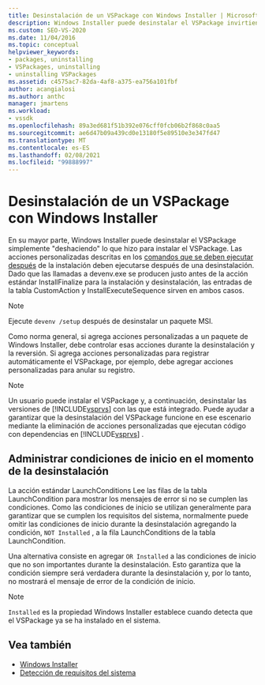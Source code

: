 ```yaml
---
title: Desinstalación de un VSPackage con Windows Installer | Microsoft Docs
description: Windows Installer puede desinstalar el VSPackage invirtiendo la instalación. Obtenga información sobre cómo tratar las acciones personalizadas en el paquete de Windows Installer.
ms.custom: SEO-VS-2020
ms.date: 11/04/2016
ms.topic: conceptual
helpviewer_keywords:
- packages, uninstalling
- VSPackages, uninstalling
- uninstalling VSPackages
ms.assetid: c4575ac7-82da-4af8-a375-ea756a101fbf
author: acangialosi
ms.author: anthc
manager: jmartens
ms.workload:
- vssdk
ms.openlocfilehash: 89a3ed681f51b392e076cff0fcb06b2f868c0aa5
ms.sourcegitcommit: ae6d47b09a439cd0e13180f5e89510e3e347fd47
ms.translationtype: MT
ms.contentlocale: es-ES
ms.lasthandoff: 02/08/2021
ms.locfileid: "99888997"
---
```

# <a name="uninstalling-a-vspackage-with-windows-installer"></a>Desinstalación de un VSPackage con Windows Installer
En su mayor parte, Windows Installer puede desinstalar el VSPackage simplemente "deshaciendo" lo que hizo para instalar el VSPackage. Las acciones personalizadas descritas en los [comandos que se deben ejecutar después](../../extensibility/internals/commands-that-must-be-run-after-installation.md) de la instalación deben ejecutarse después de una desinstalación. Dado que las llamadas a devenv.exe se producen justo antes de la acción estándar InstallFinalize para la instalación y desinstalación, las entradas de la tabla CustomAction y InstallExecuteSequence sirven en ambos casos.

> [!NOTE]
> Ejecute `devenv /setup` después de desinstalar un paquete MSI.

 Como norma general, si agrega acciones personalizadas a un paquete de Windows Installer, debe controlar esas acciones durante la desinstalación y la reversión. Si agrega acciones personalizadas para registrar automáticamente el VSPackage, por ejemplo, debe agregar acciones personalizadas para anular su registro.

> [!NOTE]
> Un usuario puede instalar el VSPackage y, a continuación, desinstalar las versiones de [!INCLUDE[vsprvs](../../code-quality/includes/vsprvs_md.md)] con las que está integrado. Puede ayudar a garantizar que la desinstalación del VSPackage funcione en ese escenario mediante la eliminación de acciones personalizadas que ejecutan código con dependencias en [!INCLUDE[vsprvs](../../code-quality/includes/vsprvs_md.md)] .

## <a name="handling-launch-conditions-at-uninstall-time"></a>Administrar condiciones de inicio en el momento de la desinstalación
 La acción estándar LaunchConditions Lee las filas de la tabla LaunchCondition para mostrar los mensajes de error si no se cumplen las condiciones. Como las condiciones de inicio se utilizan generalmente para garantizar que se cumplen los requisitos del sistema, normalmente puede omitir las condiciones de inicio durante la desinstalación agregando la condición, `NOT Installed` , a la fila LaunchConditions de la tabla LaunchCondition.

 Una alternativa consiste en agregar `OR Installed` a las condiciones de inicio que no son importantes durante la desinstalación. Esto garantiza que la condición siempre será verdadera durante la desinstalación y, por lo tanto, no mostrará el mensaje de error de la condición de inicio.

> [!NOTE]
> `Installed` es la propiedad Windows Installer establece cuando detecta que el VSPackage ya se ha instalado en el sistema.

## <a name="see-also"></a>Vea también
- [Windows Installer](/previous-versions/ee231230(v=vs.100))
- [Detección de requisitos del sistema](../../extensibility/internals/detecting-system-requirements.md)